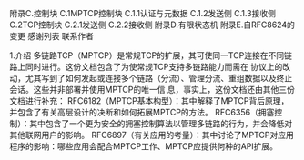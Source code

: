 附录C.控制块
    C.1MPTCP控制块
        C.1.1认证与元数据
        C.1.2发送侧
        C.1.3接收侧
    C.2TCP控制块
        C.2.1发送侧
        C.2.2接收侧
附录D.有限状态机
附录E.自RFC8624的变更
感谢列表
联系作者

1.介绍
多链路TCP（MPTCP）是常规TCP的扩展，其可使同一TCP连接在不同链路上同时进行。这份文档包含了为使常规TCP支持多链路能力而需在
协议上的改动，尤其写到了如何发起或连接多个链路（分流）、管理分流、重组数据以及终止会话。这些并非部署并使用MPTCP的唯一信
息，事实上，这份文档还由其他三份文档进行补充：
RFC6182（MPTCP基本构型）：其中解释了MPTCP背后原理，并包含了有关高层设计的决断和如何拓展MPTCP的方法。
RFC6356（拥塞控制）：其中包含了一个更为安全的拥塞控制算法以管理多链路的行为，并会降低对其他联网用户的影响。
RFC6897（有关应用的考量）：其中讨论了MPTCP对应用程序的影响：哪些应用会配合MPTCP工作、MPTCP应提供何种的API扩展。